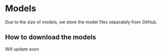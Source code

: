 # Models

Due to the size of models, we store the model files separately from GitHub.

## How to download the models

Will update soon